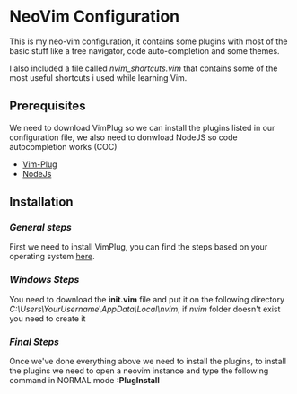 # NeoVim Configuration
This is my neo-vim configuration, it contains some plugins with most of the basic stuff 
like a tree navigator, code auto-completion and some themes.

I also included a file called *nvim_shortcuts.vim* that contains some of the most useful
shortcuts i used while learning Vim.

## Prerequisites
We need to download VimPlug so we can install the plugins listed in our configuration 
file, we also need to donwload NodeJS so code autocompletion works (COC)

- [Vim-Plug](https://github.com/junegunn/vim-plug)
- [NodeJs](https://nodejs.org/es/)

## Installation
### *General steps*
First we need to install VimPlug, you can find the steps based on your operating system
[here](https://github.com/junegunn/vim-plug#installation).

### *Windows Steps*
You need to download the **init.vim** file and put it on the following directory 
*C:\Users\YourUsername\AppData\Local\nvim*, if *nvim* folder doesn't exist you need to 
create it 

### *<u>Final Steps</u>*
Once we've done everything above we need to install the plugins, to install the plugins
we need to open a neovim instance and type the following command in NORMAL mode **:PlugInstall** 
